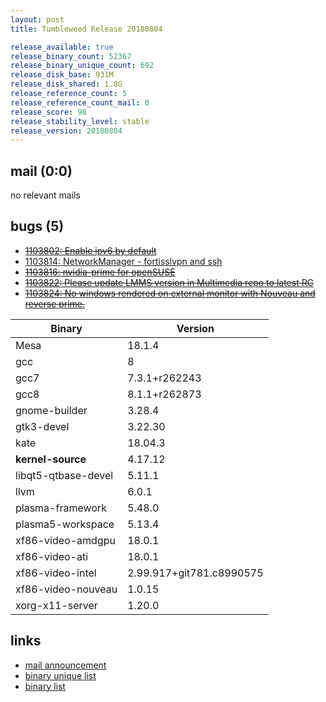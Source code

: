 ```yaml
---
layout: post
title: Tumbleweed Release 20180804

release_available: true
release_binary_count: 52367
release_binary_unique_count: 692
release_disk_base: 931M
release_disk_shared: 1.8G
release_reference_count: 5
release_reference_count_mail: 0
release_score: 98
release_stability_level: stable
release_version: 20180804
---
```


## mail (0:0)

no relevant mails

## bugs (5)

<!--more-->

- ~~[1103802: Enable ipv6 by default](https://bugzilla.opensuse.org/show_bug.cgi?id=1103802)~~
- [1103814: NetworkManager  - fortisslvpn and ssh](https://bugzilla.opensuse.org/show_bug.cgi?id=1103814)
- ~~[1103816: nvidia-prime for openSUSE](https://bugzilla.opensuse.org/show_bug.cgi?id=1103816)~~
- ~~[1103822: Please update LMMS version in Multimedia repo to latest RC](https://bugzilla.opensuse.org/show_bug.cgi?id=1103822)~~
- ~~[1103824: No windows rendered on external monitor with Nouveau and reverse prime.](https://bugzilla.opensuse.org/show_bug.cgi?id=1103824)~~

Binary | Version
--- | ---
Mesa | 18.1.4
gcc | 8
gcc7 | 7.3.1+r262243
gcc8 | 8.1.1+r262873
gnome-builder | 3.28.4
gtk3-devel | 3.22.30
kate | 18.04.3
**kernel-source** | 4.17.12
libqt5-qtbase-devel | 5.11.1
llvm | 6.0.1
plasma-framework | 5.48.0
plasma5-workspace | 5.13.4
xf86-video-amdgpu | 18.0.1
xf86-video-ati | 18.0.1
xf86-video-intel | 2.99.917+git781.c8990575
xf86-video-nouveau | 1.0.15
xorg-x11-server | 1.20.0

## links

- [mail announcement](https://lists.opensuse.org/opensuse-factory/2018-08/msg00116.html)
- [binary unique list](http://download.tumbleweed.boombatower.com/20180804/rpm.unique.list)
- [binary list](http://download.tumbleweed.boombatower.com/20180804/rpm.list)
